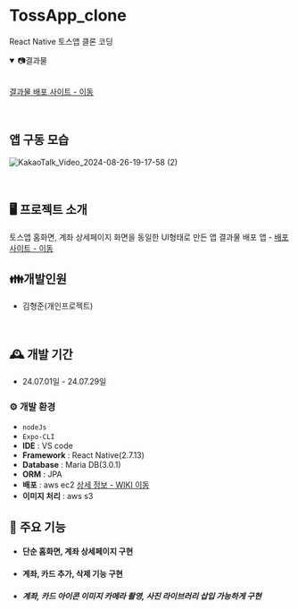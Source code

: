 # TossApp_clone
React Native 토스앱 클론 코딩

<details open>
<summary>📷결과물 </summary>

<br>

<a href="https://file.kiwi/f559240c#3wQHEogSFhhpBr8reWG11A" > 결과물 배포 사이트 - 이동</a>

<br>

## 앱 구동 모습
![KakaoTalk_Video_2024-08-26-19-17-58 (2)](https://github.com/user-attachments/assets/9d3da32d-1c59-403e-adb7-3697b66aac8e)

</details>

<br>

## 🖥️ 프로젝트 소개
토스앱 홈화면, 계좌 상세페이지 화면을 동일한 UI형태로 만든 앱
결과물 배포 앱 - <a href="https://web--bro-store.netlify.app/" > 배포 사이트 - 이동</a>

## 👪개발인원
- 김형준(개인프로젝트)

<br>


## 🕰️ 개발 기간
* 24.07.01일 - 24.07.29일

### ⚙️ 개발 환경
- `nodeJs`
- `Expo-CLI`
- **IDE** : VS code
- **Framework** : React Native(2.7.13)
- **Database** : Maria DB(3.0.1)
- **ORM** : JPA
- **배포** : aws ec2  <a href="https://github.com/gamjagogi/BroStore/wiki/%EB%B0%B0%ED%8F%AC-%EA%B3%BC%EC%A0%95(Deployment)" >상세 정보 - WIKI 이동</a>
- **이미지 처리** : aws s3


## 📌 주요 기능

- #### 단순 홈화면, 계좌 상세페이지 구현
- #### 계좌, 카드 추가, 삭제 기능 구현
 - ##### 계좌, 카드 아이콘 이미지 카메라 촬영, 사진 라이브러리 삽입 가능하게 구현

